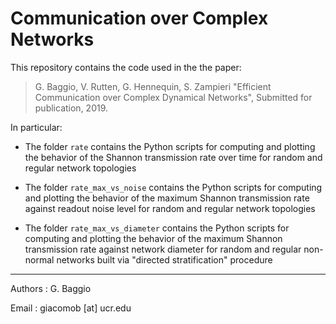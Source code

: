 # Communication over Complex Networks 

This repository contains the code used in the the paper:

> G. Baggio, V. Rutten, G. Hennequin, S. Zampieri "Efficient Communication over Complex Dynamical Networks", Submitted for publication, 2019. 

In particular:

- The folder `rate` contains the Python scripts for computing and plotting the behavior of the Shannon transmission rate over time for random and regular network topologies

- The folder `rate_max_vs_noise` contains the Python scripts for computing and plotting the behavior of the maximum Shannon transmission rate against readout noise level for random and regular network topologies

- The folder `rate_max_vs_diameter` contains the Python scripts for computing and plotting the behavior of the maximum Shannon transmission rate against network diameter for random and regular non-normal networks built via "directed stratification" procedure

***

Authors : G. Baggio

Email : giacomob [at] ucr.edu
